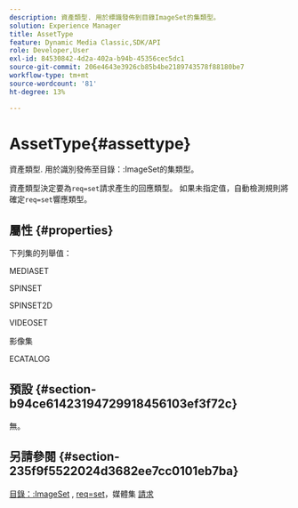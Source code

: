 ```yaml
---
description: 資產類型. 用於標識發佈到目錄ImageSet的集類型。
solution: Experience Manager
title: AssetType
feature: Dynamic Media Classic,SDK/API
role: Developer,User
exl-id: 84530842-4d2a-402a-b94b-45356cec5dc1
source-git-commit: 206e4643e3926cb85b4be2189743578f88180be7
workflow-type: tm+mt
source-wordcount: '81'
ht-degree: 13%

---
```


# AssetType{#assettype}

資產類型. 用於識別發佈至目錄：:ImageSet的集類型。

資產類型決定要為`req=set`請求產生的回應類型。 如果未指定值，自動檢測規則將確定`req=set`響應類型。

## 屬性 {#properties}

下列集的列舉值：

MEDIASET

SPINSET

SPINSET2D

VIDEOSET

影像集

ECATALOG

## 預設 {#section-b94ce61423194729918456103ef3f72c}

無。

## 另請參閱 {#section-235f9f5522024d3682ee7cc0101eb7ba}

[目錄：:ImageSet](../../../../../../is-api/image-catalog/image-serving-api-ref/c-image-catalog-reference/c-image-svg-data-reference/c-image-data-reference/r-imageset-cat.md#reference-4764d347afd64afdaede9a74c7565256) ,  [req=set](/help/aem-is-ir-api/is-api/http-ref/image-serving-api-ref/c-http-protocol-reference/c-command-reference/r-req/r-req.md)，媒體集 [請求](/help/aem-is-ir-api/is-api/http-ref/image-serving-api-ref/c-http-protocol-reference/c-syntax-and-features/r-media-set-requests.md)
